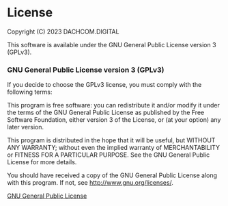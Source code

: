 # License
Copyright (C) 2023 DACHCOM.DIGITAL

This software is available under the GNU General Public License version 3 (GPLv3).

### GNU General Public License version 3 (GPLv3)
If you decide to choose the GPLv3 license, you must comply with the following terms: 

This program is free software: you can redistribute it and/or modify
it under the terms of the GNU General Public License as published by
the Free Software Foundation, either version 3 of the License, or
(at your option) any later version.

This program is distributed in the hope that it will be useful,
but WITHOUT ANY WARRANTY; without even the implied warranty of
MERCHANTABILITY or FITNESS FOR A PARTICULAR PURPOSE.  See the
GNU General Public License for more details.

You should have received a copy of the GNU General Public License
along with this program.  If not, see <http://www.gnu.org/licenses/>.

[GNU General Public License](lhttps://www.gnu.org/licenses/gpl-3.0.en.html)  